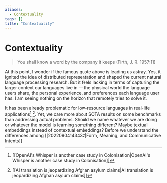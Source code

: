 ```yaml
---
aliases:
  - Contextuality
tags: []
title: "Contextuality"
---
```


# Contextuality

> You shall know a word by the company it keeps (Firth, J. R. 1957:11)

At this point, I wonder if the famous quote above is leading us astray. Yes, it ignited the idea of distributed representation and shaped the current natural language processing research. But it feels lacking in terms of capturing the larger context our languages live in — the physical world the language users share, the personal experience, and preferences each language user has. I am seeing nothing on the horizon that remotely tries to solve it.

It has been already problematic for low-resource languages in real-life applications[^1] [^2]. Yet, we care more about SOTA results on some benchmarks than addressing actual problems. Should we name whatever we are doing or whatever the model is learning something different? Maybe textual embeddings instead of contextual embeddings? Before we understand the differences among [[20220904143432|Form, Meaning, and Communicative Intents]]

[^1]: [[OpenAI's Whisper is another case study in Colonisation|OpenAI's Whisper is another case study in Colonisation]]
[^2]: [[AI translation is jeopardizing Afghan asylum claims|AI translation is jeopardizing Afghan asylum claims]]